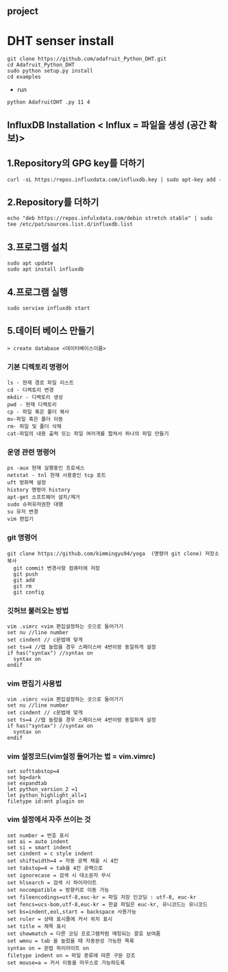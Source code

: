 ## project
# DHT senser install
```
git clone https://github.com/adafruit_Python_DHT.git
cd Adafruit_Python_DHT
sudo python setup.py install
cd examples
```
- run
```
python AdafruitDHT .py 11 4
```
## InfluxDB Installation < Influx = 파일을 생성 (공간 확보)>
## 1.Repository의 GPG key를 더하기
```
curl -sL https:/repos.influxdata.com/influxdb.key | sudo apt-key add -
```
## 2.Repository를 더하기
```
echo "deb https://repos.infulxdata.com/debin stretch stable" | sudo tee /etc/pat/sources.list.d/influxdb.list
```
## 3.프로그램 설치
```
sudo apt update
sudo apt install influxdb
```
## 4.프로그램 실행
```
sudo servixe influxdb start
```
## 5.데이터 베이스 만들기
```
> create database <데이터베이스이름>
```
### 기본 디렉토리 명령어
```
ls - 현재 경로 파일 리스트
cd - 디렉토리 변경
mkdir - 디렉토리 생성
pwd - 현재 디렉토리
cp - 파일 혹은 폴더 복사
mv-파일 혹은 폴더 이동
rm- 파일 및 폴더 삭제
cat-파일의 내용 출력 또는 파일 여러개를 합쳐서 하나의 파일 만들기
```
### 운영 관련 명령어
```
ps -aux 현재 실행중인 프로세스
netstat - tnl 현재 사용중인 tcp 포트
uft 방화벽 설정
history 명령어 history
apt-get 소프트웨어 설치/제거
sudo 슈퍼유저권한 대행
su 유저 변경
vim 편집기
```
### git 명령어
```
git clone https://github.com/kimmingyu94/yoga  (명령어 git clone) 저장소 복사
  git commit 변경사항 컴퓨터에 저장
  git push
  git add
  git rm
  git config
```
### 깃허브 불러오는 방법
```
vim .vimrc <vim 편집설정하는 곳으로 들어가기
set nu //line number
set cindent // c문법에 맞게
set ts=4 //탭 눌렀을 경우 스페이스바 4번이랑 동일하게 설정
if has("syntax") //syntax on
  syntax on
endif
```
### vim 편집기 사용법
```
vim .vimrc <vim 편집설정하는 곳으로 들어가기
set nu //line number
set cindent // c문법에 맞게
set ts=4 //탭 눌렀을 경우 스페이스바 4번이랑 동일하게 설정
if has("syntax") //syntax on
  syntax on
endif
```
### vim 설정코드(vim설정 들어가는 법 = vim.vimrc)
```
set softtabstop=4
set bg=dark
set expandtab
let python_version_2 =1
let python_highlight_all=1
filetype id:ent plugin on
```
### vim 설정에서 자주 쓰이는 것 
```
set number = 번호 표시
set ai = auto indent
set si = smart indent
set cindent = c style indent
set shiftwidth=4 = 자동 공백 채움 시 4칸
set tabstop=4 = tab을 4칸 공백으로
set ignorecase = 검색 시 대소문자 무시
set hlsearch = 검색 시 하이라이트
set nocompatible = 방향키로 이동 가능
set fileencodings=utf-8,euc-kr = 파일 저장 인코딩 : utf-8, euc-kr
set fencs=ucs-bom,utf-8,euc-kr = 한글 파일은 euc-kr, 유니코드는 유니코드
set bs=indent,eol,start = backspace 사용가능
set ruler = 상태 표시줄에 커서 위치 표시
set title = 제목 표시
set showmatch = 다른 코딩 프로그램처럼 매칭되는 괄호 보여줌
set wmnu = tab 을 눌렀을 때 자동완성 가능한 목록
syntax on = 문법 하이라이트 on
filetype indent on = 파일 종류에 따른 구문 강조
set mouse=a = 커서 이동을 마우스로 가능하도록
